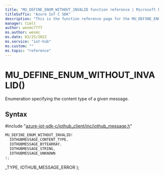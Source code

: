 ```yaml
---                             
title: "MU_DEFINE_ENUM_WITHOUT_INVALID function reference | Microsoft Docs" 
titleSuffix: "Azure IoT C SDK"            
description: "This is the function reference page for the MU_DEFINE_ENUM_WITHOUT_INVALID() function in the Azure IoT C SDK. This SDK is used with Azure IoT Hub and Azure IoT Hub Device Provisioning Service"            
manager: timlt                 
author: wesmc7777              
ms.author: wesmc               
ms.date: 03/25/2022                    
ms.service: "iot-hub"             
ms.custom: ""                
ms.topic: "reference"        
---                            
```


# MU_DEFINE_ENUM_WITHOUT_INVALID()

Enumeration specifying the content type of a given message.

## Syntax

\#include "[azure-iot-sdk-c/iothub_client/inc/iothub_message.h](../iothub-message-h.md)"  
```C
MU_DEFINE_ENUM_WITHOUT_INVALID(
  IOTHUBMESSAGE_CONTENT_TYPE,
  IOTHUBMESSAGE_BYTEARRAY,
  IOTHUBMESSAGE_STRING,
  IOTHUBMESSAGE_UNKNOWN
);
```

_TYPE,
  IOTHUB_MESSAGE_ERROR
);
```

